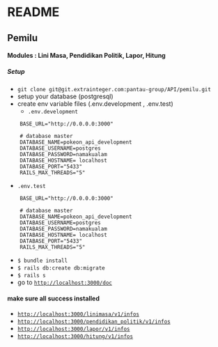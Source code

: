 # README
## Pemilu 
#### Modules : Lini Masa, Pendidikan Politik, Lapor, Hitung

##### Setup
- `git clone git@git.extrainteger.com:pantau-group/API/pemilu.git`
- setup your database (postgresql)
- create env variable files (.env.development , .env.test)
    - `.env.development`
```
    BASE_URL="http://0.0.0.0:3000"
    
    # database master
    DATABASE_NAME=pokeon_api_development
    DATABASE_USERNAME=postgres
    DATABASE_PASSWORD=namakualam
    DATABASE_HOSTNAME= localhost
    DATABASE_PORT="5433"
    RAILS_MAX_THREADS="5"
```

 - `.env.test` 
```
    BASE_URL="http://0.0.0.0:3000"
    
    # database master
    DATABASE_NAME=pokeon_api_development
    DATABASE_USERNAME=postgres
    DATABASE_PASSWORD=namakualam
    DATABASE_HOSTNAME= localhost
    DATABASE_PORT="5433"
    RAILS_MAX_THREADS="5"
```
   
- `$ bundle install`
- `$ rails db:create db:migrate`
- `$ rails s`
- go to [`http://localhost:3000/doc`](http://localhost:3000/doc)

#### make sure all success installed
- [`http://localhost:3000/linimasa/v1/infos`](http://localhost:3000/linimasa/v1/infos)
- [`http://localhost:3000/pendidikan_politik/v1/infos`](http://localhost:3000/pendidikan_politik/v1/infos)
- [`http://localhost:3000/lapor/v1/infos`](http://localhost:3000/lapor/v1/infos)
- [`http://localhost:3000/hitung/v1/infos`](http://localhost:3000/hitung/v1/infos)
